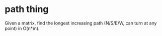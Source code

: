 # path thing
Given a matrix, find the longest increasing path (N/S/E/W, can turn at any point) in O(n*m).
